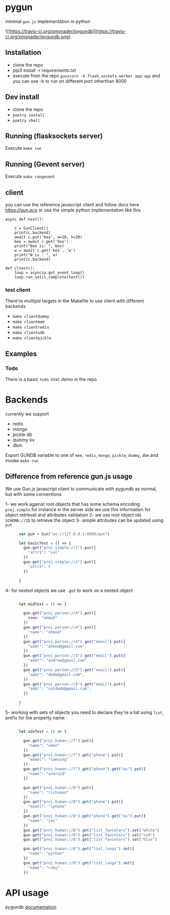# pygun
minimal `gun.js` implementation in python

![[https://travis-ci.org/xmonader/pygundb]](https://travis-ci.org/xmonader/pygundb.png)


## Installation
- clone the repo
- pip3 install -r requirements.txt
- execute from the repo `gunicorn -k flask_sockets.worker app:app` and you can use -b to run on different port otherthan 8000

## Dev install
- clone the repo
- `poetry install`
- `poetry shell`

## Running (flasksockets server)
Execute `make run`

## Running (Gevent server)
Execute `make rungevent`


## client

you can use the reference javascript client and follow docs here https://gun.eco  or use the simple python implementation like this
```
async def test():

    c = GunClient()
    print(c.backend)
    await c.put('box', w=10, h=20)
    box = await c.get('box')
    print("Box is: ", box)
    w = await c.get('box', 'w')
    print("W is : ", w)
    print(c.backend)

def cltest():
    loop = asyncio.get_event_loop()
    loop.run_until_complete(test())

```


### test client

There're multiple targets in the Makefile to use client with different backends

- `make clientdummy`
- `make clientmem`
- `make clientredis`
- `make clientudb`
- `make clientpickle`

## Examples

### Todo
There is a basic `todo.html` demo in the repo


# Backends

currently we support
- redis
- mongo
- pickle db
- dummy kv
- dbm

Export GUNDB variable to one of `mem`, `redis`, `mongo`, `pickle`, `dummy`, `dbm` and invoke `make run`



## Difference from reference gun.js usage

We use Gun.js javascript client to communicate with pygundb as normal, but with some conventions

1- we work against root objects that has some schema encoding `proj.simple` for instance in the server side we use this information for object retrieval and attributes validation
2- we use root object ids `SCHEMA://ID` to retrieve the object
3- simple attributes can be updated using `put`

```javascript
      var gun = Gun("ws://127.0.0.1:8000/gun")

      let basicTest = () => {
        gun.get("proj.simple://1").put({
          "attr1": "val"
        })
        gun.get("proj.simple://2").put({
          "attr2": 5
        })

      }
```

4- for nested objects we use `.get` to work on a nested object
```javascript

      let midTest = () => {

        gun.get("proj.person://4").put({
          name: "ahmed"
        })
        gun.get("proj.person://4").put({
          "name": "ahmed"
        })
        gun.get("proj.person://4").get("email").put({
          "addr": "ahmed@gmail.com",
        })
        gun.get("proj.person://5").get("email").put({
          "addr": "andrew@gmail.com",
        })
        gun.get("proj.person://5").get("email").put({
          "addr": "dmdm@gmail.com",
        })
        gun.get("proj.person://5").get("email").put({
          "addr": "notdmdm@gmail.com",
        })

      }
```

5- working with sets of objects you need to declare they're a list using `list_` prefix for the property name

```javascript

      let advTest = () => {

        gun.get("proj.human://7").put({
          "name": "xmon"
        })
        gun.get("proj.human://7").get("phone").put({
          "model": "samsung"
        })
        gun.get("proj.human://7").get("phone").get("os").put({
          "name": "android"
        })

        gun.get("proj.human://8").put({
          "name": "richxmon"
        })
        gun.get("proj.human://8").get("phone").put({
          "model": "iphone"
        })
        gun.get("proj.human://8").get("phone").get("os").put({
          "name": "ios"
        })
        gun.get("proj.human://8").get("list_favcolors").set("white")
        gun.get("proj.human://8").get("list_favcolors").set("red")
        gun.get("proj.human://8").get("list_favcolors").set("blue")

        gun.get("proj.human://8").get("list_langs").set({
          "name": "python"
        })
        gun.get("proj.human://8").get("list_langs").set({
          "name": "ruby"
        })
```





# API usage 
pygundb [documentation](https://xmonader.github.io/pygundb/api/gundb/)
